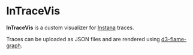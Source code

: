 # InTraceVis

**InTraceVis** is a custom visualizer for [Instana](https://www.ibm.com/de-de/products/instana) traces.

Traces can be uploaded as JSON files and are rendered using [d3-flame-graph](https://github.com/spiermar/d3-flame-graph).

